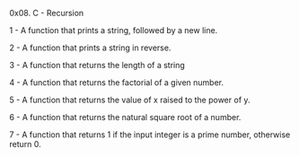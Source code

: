 0x08. C - Recursion

1 - A function that prints a string, followed by a new line.

2 - A function that prints a string in reverse.

3 - A function that returns the length of a string

4 - A function that returns the factorial of a given number.

5 - A function that returns the value of x raised to the power of y.

6 - A function that returns the natural square root of a number.

7 - A function that returns 1 if the input integer is a prime number, otherwise return 0.
